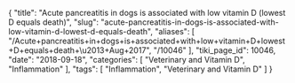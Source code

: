 {
    "title": "Acute pancreatitis in dogs is associated with low vitamin D (lowest D equals death)",
    "slug": "acute-pancreatitis-in-dogs-is-associated-with-low-vitamin-d-lowest-d-equals-death",
    "aliases": [
        "/Acute+pancreatitis+in+dogs+is+associated+with+low+vitamin+D+lowest+D+equals+death+\u2013+Aug+2017",
        "/10046"
    ],
    "tiki_page_id": 10046,
    "date": "2018-09-18",
    "categories": [
        "Veterinary and Vitamin D",
        "Inflammation"
    ],
    "tags": [
        "Inflammation",
        "Veterinary and Vitamin D"
    ]
}